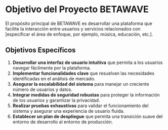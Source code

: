 # Objetivo del Proyecto BETAWAVE

El propósito principal de BETAWAVE es desarrollar una plataforma que facilite la interacción entre usuarios y servicios relacionados con [especificar el área de enfoque, por ejemplo, música, educación, etc.]. 

## Objetivos Específicos

1. **Desarrollar una interfaz de usuario intuitiva** que permita a los usuarios navegar fácilmente por la plataforma.
2. **Implementar funcionalidades clave** que resuelvan las necesidades identificadas en el análisis de mercado.
3. **Asegurar la escalabilidad del sistema** para manejar un creciente número de usuarios y datos.
4. **Integrar medidas de seguridad robustas** para proteger la información de los usuarios y garantizar la privacidad.
5. **Realizar pruebas exhaustivas** para validar el funcionamiento del sistema y asegurar una experiencia de usuario fluida.
6. **Establecer un plan de despliegue** que permita una transición suave del entorno de desarrollo al entorno de producción.